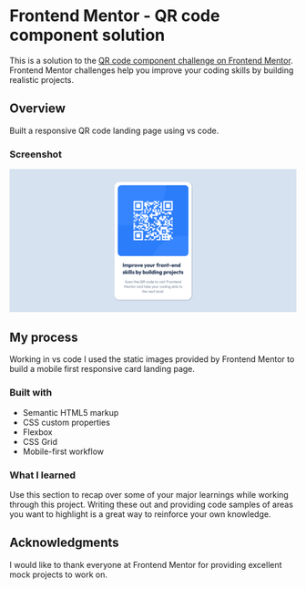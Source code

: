# Frontend Mentor - QR code component solution

This is a solution to the [QR code component challenge on Frontend Mentor](https://www.frontendmentor.io/challenges/qr-code-component-iux_sIO_H). Frontend Mentor challenges help you improve your coding skills by building realistic projects. 


## Overview
Built a responsive QR code landing page using vs code.

### Screenshot

![](images/QRscreenshot.png)





## My process

Working in vs code I used the static images provided by Frontend Mentor to build a mobile first responsive card landing page.

### Built with

- Semantic HTML5 markup
- CSS custom properties
- Flexbox
- CSS Grid
- Mobile-first workflow


### What I learned

Use this section to recap over some of your major learnings while working through this project. Writing these out and providing code samples of areas you want to highlight is a great way to reinforce your own knowledge.



## Acknowledgments

I would like to thank everyone at Frontend Mentor for providing excellent mock projects to work on.
